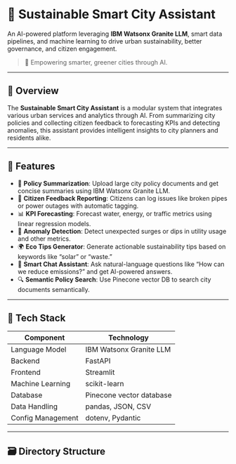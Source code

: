 # 🌆 Sustainable Smart City Assistant

An AI-powered platform leveraging **IBM Watsonx Granite LLM**, smart data pipelines, and machine learning to drive urban sustainability, better governance, and citizen engagement.

> 🌿 Empowering smarter, greener cities through AI.

---

## 📘 Overview

The **Sustainable Smart City Assistant** is a modular system that integrates various urban services and analytics through AI. From summarizing city policies and collecting citizen feedback to forecasting KPIs and detecting anomalies, this assistant provides intelligent insights to city planners and residents alike.

---

## 🔧 Features

- 🧠 **Policy Summarization**: Upload large city policy documents and get concise summaries using IBM Watsonx Granite LLM.
- 📣 **Citizen Feedback Reporting**: Citizens can log issues like broken pipes or power outages with automatic tagging.
- 📊 **KPI Forecasting**: Forecast water, energy, or traffic metrics using linear regression models.
- 🚨 **Anomaly Detection**: Detect unexpected surges or dips in utility usage and other metrics.
- 🌍 **Eco Tips Generator**: Generate actionable sustainability tips based on keywords like “solar” or “waste.”
- 💬 **Smart Chat Assistant**: Ask natural-language questions like “How can we reduce emissions?” and get AI-powered answers.
- 🔍 **Semantic Policy Search**: Use Pinecone vector DB to search city documents semantically.

---

## 🧰 Tech Stack

| Component | Technology |
|----------|------------|
| Language Model | IBM Watsonx Granite LLM |
| Backend | FastAPI |
| Frontend | Streamlit |
| Machine Learning | scikit-learn |
| Database | Pinecone vector database |
| Data Handling | pandas, JSON, CSV |
| Config Management | dotenv, Pydantic |

---

## 🗃️ Directory Structure

